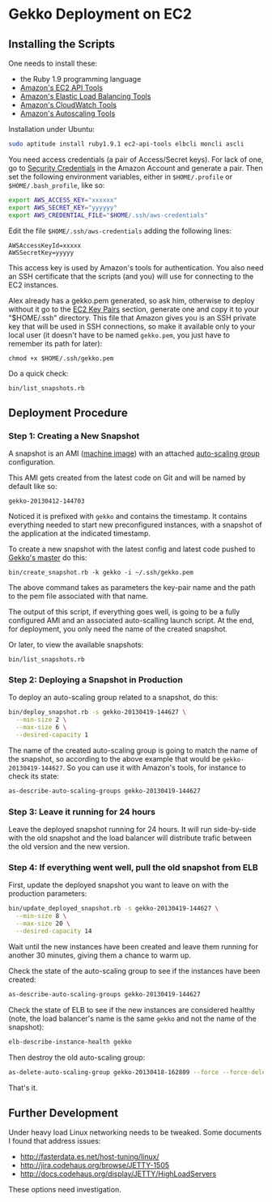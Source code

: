 # Gekko Deployment on EC2

## Installing the Scripts

One needs to install these:

- the Ruby 1.9 programming language
- [Amazon's EC2 API Tools](http://aws.amazon.com/developertools/351)
- [Amazon's Elastic Load Balancing Tools](http://aws.amazon.com/developertools/2536)
- [Amazon's CloudWatch Tools](http://aws.amazon.com/developertools/2534)
- [Amazon's Autoscaling Tools](http://aws.amazon.com/developertools/2535)

Installation under Ubuntu:

```bash
sudo aptitude install ruby1.9.1 ec2-api-tools elbcli moncli ascli
```

You need access credentials (a pair of Access/Secret keys). For lack
of one, go to
[Security Credentials](https://portal.aws.amazon.com/gp/aws/securityCredentials)
in the Amazon Account and generate a pair. Then set the following
environment variables, either in `$HOME/.profile` or
`$HOME/.bash_profile`, like so:

```bash
export AWS_ACCESS_KEY="xxxxxx"
export AWS_SECRET_KEY="yyyyyy"
export AWS_CREDENTIAL_FILE="$HOME/.ssh/aws-credentials"
```

Edit the file `$HOME/.ssh/aws-credentials` adding the following lines:

```
AWSAccessKeyId=xxxxx
AWSSecretKey=yyyyy
```

This access key is used by Amazon's tools for authentication. You also
need an SSH certificate that the scripts (and you) will use for
connecting to the EC2 instances.

Alex already has a gekko.pem generated, so ask him, otherwise to
deploy without it go to the
[EC2 Key Pairs](https://console.aws.amazon.com/ec2/home?region=us-east-1#s=KeyPairs)
section, generate one and copy it to your "$HOME/.ssh" directory. This
file that Amazon gives you is an SSH private key that will be used in
SSH connections, so make it available only to your local user (it
doesn't have to be named `gekko.pem`, you just have to remember its
path for later):

```
chmod +x $HOME/.ssh/gekko.pem
```

Do a quick check:

```
bin/list_snapshots.rb
```

## Deployment Procedure

### Step 1: Creating a New Snapshot

A snapshot is an AMI ([machine image](https://aws.amazon.com/amis/))
with an attached
[auto-scaling group](http://aws.amazon.com/autoscaling/) configuration.

This AMI gets created from the latest code on Git and will be named by
default like so:

```
gekko-20130412-144703
```

Noticed it is prefixed with `gekko` and contains the timestamp. It
contains everything needed to start new preconfigured instances, with
a snapshot of the application at the indicated timestamp.

To create a new snapshot with the latest config and latest code pushed
to [Gekko's master](https://github.com/epigrams/gekko) do this:

```
bin/create_snapshot.rb -k gekko -i ~/.ssh/gekko.pem
```

The above command takes as parameters the key-pair name and the path
to the pem file associated with that name.

The output of this script, if everything goes well, is going to be a
fully configured AMI and an associated auto-scalling launch script.
At the end, for deployment, you only need the name of the created
snapshot.

Or later, to view the available snapshots:

```
bin/list_snapshots.rb
```

### Step 2: Deploying a Snapshot in Production

To deploy an auto-scaling group related to a snapshot, do this:

```bash
bin/deploy_snapshot.rb -s gekko-20130419-144627 \
  --min-size 2 \
  --max-size 6 \
  --desired-capacity 1
```

The name of the created auto-scaling group is going to match the name
of the snapshot, so according to the above example that would be
`gekko-20130419-144627`. So you can use it with Amazon's tools, for
instance to check its state:

```bash
as-describe-auto-scaling-groups gekko-20130419-144627
```

### Step 3: Leave it running for 24 hours

Leave the deployed snapshot running for 24 hours. It will run
side-by-side with the old snapshot and the load balancer will
distribute trafic between the old version and the new version.

### Step 4: If everything went well, pull the old snapshot from ELB

First, update the deployed snapshot you want to leave on with the
production parameters:

```bash
bin/update_deployed_snapshot.rb -s gekko-20130419-144627 \
  --min-size 8 \
  --max-size 20 \
  --desired-capacity 14
```

Wait until the new instances have been created and leave them running
for another 30 minutes, giving them a chance to warm up.

Check the state of the auto-scaling group to see if the instances have
been created:

```bash
as-describe-auto-scaling-groups gekko-20130419-144627
```

Check the state of ELB to see if the new instances are considered
healthy (note, the load balancer's name is the same `gekko` and not
the name of the snapshot):

```bash
elb-describe-instance-health gekko
```

Then destroy the old auto-scaling group:

```bash
as-delete-auto-scaling-group gekko-20130418-162809 --force --force-delete
```

That's it.

## Further Development

Under heavy load Linux networking needs to be tweaked. Some documents
I found that address issues:

* http://fasterdata.es.net/host-tuning/linux/
* http://jira.codehaus.org/browse/JETTY-1505
* http://docs.codehaus.org/display/JETTY/HighLoadServers

These options need investigation.